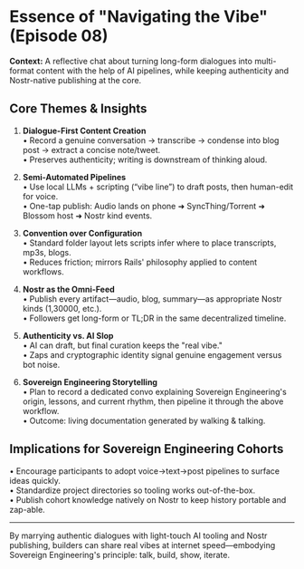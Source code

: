 # Essence of "Navigating the Vibe" (Episode 08)

**Context:** A reflective chat about turning long-form dialogues into multi-format content with the help of AI pipelines, while keeping authenticity and Nostr-native publishing at the core.

## Core Themes & Insights

1. **Dialogue-First Content Creation**  
   • Record a genuine conversation → transcribe → condense into blog post → extract a concise note/tweet.  
   • Preserves authenticity; writing is downstream of thinking aloud.

2. **Semi-Automated Pipelines**  
   • Use local LLMs + scripting (“vibe line”) to draft posts, then human-edit for voice.  
   • One-tap publish: Audio lands on phone ➜ SyncThing/Torrent ➜ Blossom host ➜ Nostr kind events.

3. **Convention over Configuration**  
   • Standard folder layout lets scripts infer where to place transcripts, mp3s, blogs.  
   • Reduces friction; mirrors Rails' philosophy applied to content workflows.

4. **Nostr as the Omni-Feed**  
   • Publish every artifact—audio, blog, summary—as appropriate Nostr kinds (1,30000, etc.).  
   • Followers get long-form or TL;DR in the same decentralized timeline.

5. **Authenticity vs. AI Slop**  
   • AI can draft, but final curation keeps the "real vibe."  
   • Zaps and cryptographic identity signal genuine engagement versus bot noise.

6. **Sovereign Engineering Storytelling**  
   • Plan to record a dedicated convo explaining Sovereign Engineering's origin, lessons, and current rhythm, then pipeline it through the above workflow.  
   • Outcome: living documentation generated by walking & talking.

## Implications for Sovereign Engineering Cohorts

• Encourage participants to adopt voice→text→post pipelines to surface ideas quickly.  
• Standardize project directories so tooling works out-of-the-box.  
• Publish cohort knowledge natively on Nostr to keep history portable and zap-able.

---

By marrying authentic dialogues with light-touch AI tooling and Nostr publishing, builders can share real vibes at internet speed—embodying Sovereign Engineering's principle: talk, build, show, iterate.
